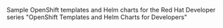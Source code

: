 Sample OpenShift templates and Helm charts for the Red Hat Developer series "OpenShift Templates and Helm Charts for Developers"
